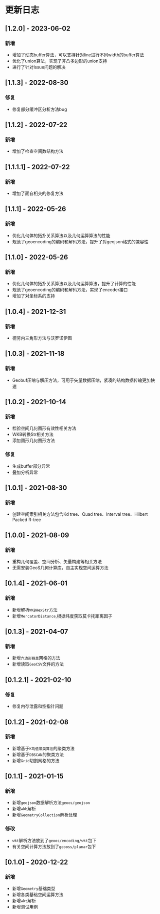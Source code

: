 # 更新日志

## [1.2.0] - 2023-06-02
### 新增
- 增加了动态buffer算法，可以支持针对line进行不同width的buffer算法
- 优化了union算法，实现了非凸多边形的union支持
- 进行了针对Issue问题的解决
## [1.1.3] - 2022-08-30
### 修复
- 修复部分缓冲区分析方法bug
## [1.1.2] - 2022-07-22
### 新增
- 增加了检查空间数结构方法
## [1.1.1.1] - 2022-07-22
### 新增
- 增加了面自相交的修复方法
## [1.1.1] - 2022-05-26
### 新增
- 优化几何体的拓扑关系算法以及几何运算算法的性能
- 规范了geoencoding的编码和解码方法，提升了对geojson格式的兼容性
## [1.1.0] - 2022-05-26
### 新增
- 优化几何体的拓扑关系算法以及几何运算算法，提升了计算的性能
- 规范了geoencoding的编码和解码方法，实现了encoder接口
- 增加了对坐标系的支持
## [1.0.4] - 2021-12-31
### 新增
- 德劳内三角形方法与沃罗诺伊图
## [1.0.3] - 2021-11-18
### 新增
- Geobuf压缩与解压方法，可用于矢量数据压缩，紧凑的结构数据传输更加快速
## [1.0.2] - 2021-10-14
### 新增
- 检验空间几何图形有效性相关方法
- WKB转换Str相关方法
- 添加圆形几何图形方法
### 修复
- 生成buffer部分异常
- 叠加分析异常

## [1.0.1] - 2021-08-30
### 新增
- 创建空间索引相关方法包含Kd tree、Quad tree、Interval tree、Hilbert Packed R-tree
## [1.0.0] - 2021-08-09
### 新增
- 重构几何覆盖、空间分析、矢量构建等相关方法
- 无需安装GeoS几何计算库，自主实现空间运算方法

## [0.1.4] - 2021-06-01
### 新增
- 新增解析`WKBHexStr`方法
- 新增`MercatorDistance`,根据纬度获取莫卡托距离因子

## [0.1.3] - 2021-04-07
### 新增
- 新增`六边形蜂巢`网格的方法
- 新增读取`GeoCSV`文件的方法

## [0.1.2.1] - 2021-02-10
### 修复
- 修复内存泄露和空指针问题

## [0.1.2] - 2021-02-08
### 新增
- 新增基于`K均值聚类算法`的聚类方法
- 新增基于`DBSCAN`的聚类方法
- 新增`Grid`切割网格的方法

## [0.1.1] - 2021-01-15
### 新增
- 新增`geojson`数据解析方法`geoos/geojson`
- 新增`wkb`解析
- 新增`GeometryCollection`解析处理
### 修改
- `wkt`解析方法放到了`geoos/encoding/wkt`包下
- 有关空间计算方法放到了`geooss/planar`包下

## [0.1.0] - 2020-12-22
### 新增
- 新增`Geometry`基础类型
- 新增各类基础空间运算方法
- 新增`wkt`解析
- 新增测试用例